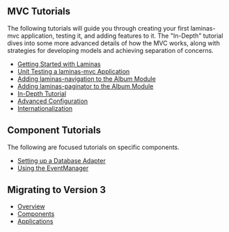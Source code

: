 ## MVC Tutorials

The following tutorials will guide you through creating your first
laminas-mvc application, testing it, and adding features to it. The
"In-Depth" tutorial dives into some more advanced details of how
the MVC works, along with strategies for developing models and achieving
separation of concerns.

<ul class="list-group list-group-flush">
    <li class="list-group-item"><a href="getting-started/overview/">Getting Started with Laminas</a></li>
    <li class="list-group-item"><a href="unit-testing/">Unit Testing a laminas-mvc Application</a></li>
    <li class="list-group-item"><a href="navigation/">Adding laminas-navigation to the Album Module</a></li>
    <li class="list-group-item"><a href="pagination/">Adding laminas-paginator to the Album Module</a></li>
    <li class="list-group-item"><a href="in-depth-guide/first-module/">In-Depth Tutorial</a></li>
    <li class="list-group-item"><a href="advanced-config/">Advanced Configuration</a></li>
    <li class="list-group-item"><a href="i18n/">Internationalization</a></li>
</ul>

## Component Tutorials

The following are focused tutorials on specific components.

<ul class="list-group list-group-flush">
    <li class="list-group-item"><a href="db-adapter/">Setting up a Database Adapter</a></li>
    <li class="list-group-item"><a href="event-manager/">Using the EventManager</a></li>
</ul>

## Migrating to Version 3

<ul class="list-group list-group-flush">
    <li class="list-group-item"><a href="migration/to-v3/overview/">Overview</a></li>
    <li class="list-group-item"><a href="migration/to-v3/components/">Components</a></li>
    <li class="list-group-item"><a href="migration/to-v3/application/">Applications</a></li>
</ul>
